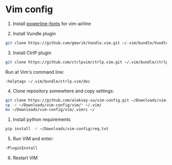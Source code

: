 # Vim config

1) Install [powerline-fonts](https://github.com/Lokaltog/powerline-fonts) for vim-airline

2) Install Vundle plugin
```bash
git clone https://github.com/gmarik/Vundle.vim.git ~/.vim/bundle/Vundle.vim
```

3) Install CtrlP plugin
```bash
git clone https://github.com/ctrlpvim/ctrlp.vim.git ~/.vim/bundle/ctrlp.vim
```
Run at Vim's command line:
```
:helptags ~/.vim/bundle/ctrlp.vim/doc
```

4) Clone repository somewhere and copy settings:
```bash
git clone https://github.com/aleksey-su/vim-config.git ~/Downloads/vim-config/
cp -r ~/Downloads/vim-config/vim/* ~/.vim/
mv ~/Downloads/vim-config/vim/.vimrc ~/
```

1) Install python requirements
```bash
pip install -r ~/Downloads/vim-config/req.txt
```

5) Run VIM and enter:
```bash
:PluginInstall
```

6) Restart VIM

